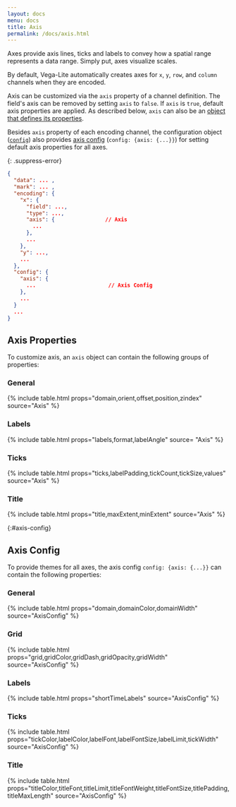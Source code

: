 ```yaml
---
layout: docs
menu: docs
title: Axis
permalink: /docs/axis.html
---
```


Axes provide axis lines, ticks and labels to convey how a spatial range represents a data range. Simply put, axes visualize scales.

By default, Vega-Lite automatically creates axes for `x`, `y`, `row`, and `column` channels when they are encoded.

Axis can be customized via the `axis` property of a channel definition.
The field's axis can be removed by setting `axis` to `false`. If `axis` is `true`, default axis properties are applied.
As described below, `axis` can also be an [object that defines its properties](#axis-properties).

Besides `axis` property of each encoding channel, the configuration object ([`config`](config.html)) also provides [axis config](#axis-config) (`config: {axis: {...}}`) for setting default axis properties for all axes.


{: .suppress-error}
```json
{
  "data": ... ,
  "mark": ... ,
  "encoding": {
    "x": {
      "field": ...,
      "type": ...,
      "axis": {                // Axis
        ...
      },
      ...
    },
    "y": ...,
    ...
  },
  "config": {
    "axis": {
      ...                       // Axis Config
    },
    ...
  }
  ...
}
```

<!--TODO: add default behavior for each property -->

## Axis Properties

To customize axis, an `axis` object can contain the following groups of properties:

### General

{% include table.html props="domain,orient,offset,position,zindex" source="Axis" %}

### Labels

{% include table.html props="labels,format,labelAngle" source= "Axis" %}

### Ticks

{% include table.html props="ticks,labelPadding,tickCount,tickSize,values" source="Axis" %}

### Title

{% include table.html props="title,maxExtent,minExtent" source="Axis" %}

{:#axis-config}
## Axis Config

To provide themes for all axes, the axis config `config: {axis: {...}}` can contain the following properties:

### General

{% include table.html props="domain,domainColor,domainWidth" source="AxisConfig" %}

### Grid

{% include table.html props="grid,gridColor,gridDash,gridOpacity,gridWidth" source="AxisConfig" %}

### Labels

{% include table.html props="shortTimeLabels" source="AxisConfig" %}

### Ticks

{% include table.html props="tickColor,labelColor,labelFont,labelFontSize,labelLimit,tickWidth" source="AxisConfig" %}

### Title

{% include table.html props="titleColor,titleFont,titleLimit,titleFontWeight,titleFontSize,titlePadding,titleMaxLength" source="AxisConfig" %}
